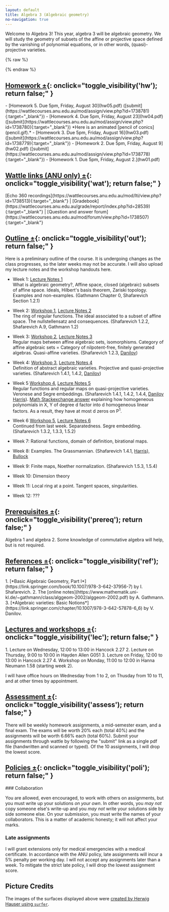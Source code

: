 ```yaml
---
layout: default
title: Algebra 3 (Algebraic geometry)
no-navigation: true
---
```


<script type="text/javascript">
<!--
function toggle_visibility(id) {
	var e = document.getElementById(id);
	if(e.style.display == 'block')
		e.style.display = 'none';
	else
		e.style.display = 'block';
	}
//-->
</script>

<style type="text/css">
#surface {
	height: 200px;
	margin-right:3em;
	border-radius:10px;
}
</style>

<div class="intro">
<div>
Welcome to Algebra 3!
This year, algebra 3 will be algebraic geometry.
We will study the geometry of subsets of the affine or projective space defined by the vanishing of polynomial equations, or in other words, (quasi)-projective varieties.
</div>

{% raw %}
<script type="text/javascript">
		var images = ['calypsortp.jpg', 'helixrtp.jpg', 'seepferdchenrtp.jpg', 'calyx-korrektur2000.jpg', 'herzrtp.jpg', 'solitudertp.jpg', 'daisyrtp.jpg', 'himmelhoellertp.jpg', 'tanzrtp.jpg', 'diabolortp.jpg', 'kolibrirtp.jpg', 'taube-korrektur2000.jpg', 'dingdongrtp.jpg', 'kreiselrtp.jpg', 'tuellertp.jpg', 'distelmetallicrtp.jpg', 'limaortp.jpg', 'visavisrtp.jpg', 'dullortp.jpg', 'miaurtp.jpg', 'zeckrtp.jpg', 'eistuetertp.jpg', 'nepalirtp.jpg', 'zitrus_rtp_0.jpg']
	document.write('<img id="surface" src="images/' + images[Math.floor(Math.random() * images.length)] + '" alt="An algebraic surface">')
</script>
{% endraw %}
</div>

## [Homework &plusmn;](#){:  onclick="toggle_visibility('hw'); return false;" }
<div id="hw" style="display: block;" >
- [Homework 5. Due 5pm, Friday, August 30](hw05.pdf) ([submit](https://wattlecourses.anu.edu.au/mod/assign/view.php?id=1738781){:target="_blank"})   
- [Homework 4. Due 5pm, Friday, August 23](hw04.pdf) ([submit](https://wattlecourses.anu.edu.au/mod/assign/view.php?id=1738780){:target="_blank"})   
  *Here is an animated [pencil of conics](pencil.gif).*  
- [Homework 3. Due 5pm, Friday, August 16](hw03.pdf) ([submit](https://wattlecourses.anu.edu.au/mod/assign/view.php?id=1738779){:target="_blank"})   
- [Homework 2. Due 5pm, Friday, August 9](hw02.pdf) ([submit](https://wattlecourses.anu.edu.au/mod/assign/view.php?id=1738778){:target="_blank"})   
- [Homework 1. Due 5pm, Friday, August 2.](hw01.pdf)
</div>

## [Wattle links (ANU only) &plusmn;](#){: onclick="toggle_visibility('wat'); return false;" }
<div id="wat" style="display: block;">
[Echo 360 recordings](https://wattlecourses.anu.edu.au/mod/lti/view.php?id=1738513){:target="_blank"} |
[Gradebook](https://wattlecourses.anu.edu.au/grade/report/index.php?id=28539){:target="_blank"} |
[Question and answer forum](https://wattlecourses.anu.edu.au/mod/forum/view.php?id=1738507){:target="_blank"}
</div>

## [Outline &plusmn;](#){:  onclick="toggle_visibility('out'); return false;" }

<div id="out" style="display: block;">
Here is a preliminary outline of the course. It is undergoing changes as the class progresses, so the later weeks may not be accurate.
I will also upload my lecture notes and the workshop handouts here.

* Week 1: [Lecture Notes 1](AGWeek01.pdf)  
  What is algebraic geometry?, 
  Affine space, closed (algebraic) subsets of affine space. 
  Ideals, Hilbert's basis theorem, Zariski topology.
  Examples and non-examples.
  (Gathmann Chapter 0, Shafarevich Section 1.2.1)
      
* Week 2: [Workshop 1](AGWorkshop01.pdf), [Lecture Notes 2](AGWeek02.pdf)   
  The ring of regular functions.
  The ideal associated to a subset of affine space.
  The nullstellensatz and consequences.
  (Shafarevich 1.2.2, Shafarevich A.9, Gathmann 1.2)

* Week 3: [Workshop 2](AGWorkshop02.pdf), [Lecture Notes 3](AGWeek03.pdf)   
  Regular maps between affine algebraic sets, isomorphisms.
  Category of affine algebraic sets = Category of nilpotent-free, finitely generated algebras.
  Quasi-affine varieties.
  (Shafarevich 1.2.3, [Danilov](Danilov-quasi-affine.pdf))

* Week 4: [Workshop 3](AGWorkshop03.pdf), [Lecture Notes 4](AGWeek04.pdf)   
  Definition of abstract algebraic varieties.
  Projective and quasi-projective varieties.
  (Shafarevich 1.4.1, 1.4.2, [Danilov](Danilov-varieties.pdf))

* Week 5 [Workshop 4](AGWorkshop04.pdf), [Lecture Notes 5](AGWeek05.pdf)  
  Regular functions and regular maps on quasi-projective varieties. Veronese and Segre embeddings.
  (Shafarevich 1.4.1, 1.4.2, 1.4.4, [Danilov](Danilov-varieties.pdf) [Harris](Harris-Veronese_and_Segre.pdf)).
  [Math Stackexchange answer](https://math.stackexchange.com/questions/891109/factoring-homogeneous-polynomials-in-two-variables) explaining how homogeneous polynomials in X, Y of degree d factor into d homogeneous linear factors. As a result, they have at most d zeros on P<sup>1</sup>.

* Week 6 [Workshop 5](AGWorkshop05.pdf), [Lecture Notes 6](AGWeek06.pdf)  
  Continued from last week. Separatedness. Segre embedding.
  (Shafarevich 1.3.2, 1.3.3, 1.5.2)

* Week 7:
  Rational functions, domain of definition, birational maps.

* Week 8:
  Examples. The Grassmannian.
  (Shafarevich 1.4.1, [Harris](Harris-Grassmannian.pdf)), [Bullock](Bullock-Grassmannian.pdf)
  
* Week 9:
   Finite maps, Noether normalization.
   (Shafarevich 1.5.3, 1.5.4)

* Week 10:
   Dimension theory

* Week 11:
   Local ring at a point.
   Tangent spaces, singularities.

* Week 12:
   ???
</div>

## [Prerequisites &plusmn;](#){:  onclick="toggle_visibility('prereq'); return false;" }
<div id="prereq" style="display: block;" >
Algebra 1 and algebra 2.
Some knowledge of commutative algebra will help, but is not required.
</div>

## [References &plusmn;](#){:  onclick="toggle_visibility('ref'); return false;" }
<div id="ref" style="display: block;">
1. [*Basic Algebraic Geometry, Part I*](https://link.springer.com/book/10.1007/978-3-642-37956-7) by I. Shafarevich.  
2. The [online notes](https://www.mathematik.uni-kl.de/~gathmann/class/alggeom-2002/alggeom-2002.pdf) by A. Gathmann.  
3. [*Algebraic varieties: Basic Notions*](https://link.springer.com/chapter/10.1007/978-3-642-57878-6_6) by V. Danilov. 
</div>

## [Lectures and workshops &plusmn;](#){:  onclick="toggle_visibility('lec'); return false;" }
<div id="lec" style="display: block;">
1. Lecture on Wednesday, 12:00 to 13:00 in Hancock 2.27  
2. Lecture on Thursday, 9:00 to 10:00 in Hayden Allen G051  
3. Lecture on Friday, 12:00 to 13:00 in Hancock 2.27  
4. Workshop on Monday, 11:00 to 12:00 in Hanna Neumann 1.58 (starting week 2).

I will have office hours on Wednesday from 1 to 2, on Thusday from 10 to 11, and at other times by appointment.
</div>

## [Assessment &plusmn;](#){: onclick="toggle_visibility('assess'); return false;" }
<div id="assess" style="display: block;">
There will be weekly homework assignments, a mid-semester exam, and a final exam.	The exams will be worth 20% each (total 40%) and the assignments will be worth 6.66% each (total 60%). Submit your assignments through wattle by following the "submit" link as a single pdf file (handwritten and scanned or typed). Of the 10 assignments, I will drop the lowest score.
</div>

## [Policies &plusmn;](#){: onclick="toggle_visibility('poli'); return false;" }
<div id="poli" style="display: block;">
### Collaboration

You are allowed, even encouraged, to work with others on assignments, but you must write up your solutions *on your own*. In other words, you *may not* copy someone else's write-up and you *may not* write your solutions side by side someone else. On your submission, you must write the names of your collaborators. This is a matter of academic honesty; it will not affect your marks. 

### Late assignments

I will grant extensions only for medical emergencies with a medical certificate. In accordance with the ANU policy, late assignments will incur a 5% penalty per working day. I will not accept any assignments later than a week. To mitigate the strict late policy, I will drop the lowest assignment score.
</div>

## Picture Credits

The images of the surfaces displayed above were [created by Herwig Hauser using `surfer`](https://imaginary.org/gallery/herwig-hauser-classic).
